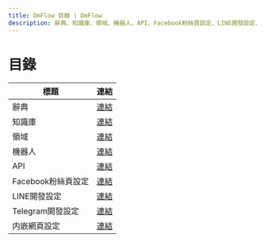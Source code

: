 ```yaml
---
title: DmFlow 目錄 | DmFlow
description: 辭典、知識庫、領域、機器人、API、Facebook粉絲頁設定、LINE開發設定、Telegram開發設定
---
```


# 目錄

| 標題                 | 連結
|----------------------|-------------------------------------------
| 辭典                 |[連結](../../tutorials/docs/sys-dicts.html)
| 知識庫               |[連結](../../tutorials/docs/qa-intro.html)
| 領域                 |[連結](../../tutorials/docs/domain-intro.html)
| 機器人               |[連結](../../tutorials/docs/bot-intro.html)
| API                  |[連結](../../tutorials/docs/bot-restapi.html)
| Facebook粉絲頁設定   |[連結](../../tutorials/docs/fbmessenger.html)
| LINE開發設定         |[連結](../../tutorials/docs/line.html)
| Telegram開發設定     |[連結](../../tutorials/docs/telegram.html)
| 内嵌網頁設定         |[連結](../../tutorials/docs/embedded-web.html)